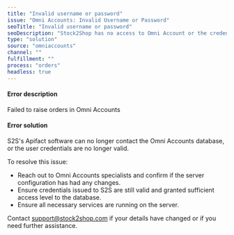 ```yaml
---
title: "Invalid username or password"
issue: "Omni Accounts: Invalid Username or Password"
seoTitle: "Invalid username or password"
seoDescription: "Stock2Shop has no access to Omni Account or the credentials are invalid."
type: "solution"
source: "omniaccounts"
channel: ""
fulfillment: ""
process: "orders"
headless: true
---
```


#### Error description
Failed to raise orders in Omni Accounts

#### Error solution
S2S's Apifact software can no longer contact the Omni Accounts database, or the user credentials are no longer valid.

To resolve this issue:

- Reach out to Omni Accounts specialists and confirm if the server configuration has had any changes.
- Ensure credentials issued to S2S are still valid and granted sufficient access level to the database.
- Ensure all necessary services are running on the server.

Contact support@stock2shop.com if your details have changed or if you need further assistance.

